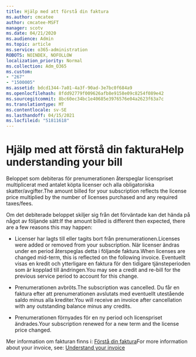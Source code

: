 ```yaml
---
title: Hjälp med att förstå din faktura
ms.author: cmcatee
author: cmcatee-MSFT
manager: scotv
ms.date: 04/21/2020
ms.audience: Admin
ms.topic: article
ms.service: o365-administration
ROBOTS: NOINDEX, NOFOLLOW
localization_priority: Normal
ms.collection: Adm_O365
ms.custom:
- "267"
- "1500005"
ms.assetid: bdcd1344-7a01-4a3f-90ad-3e7bc0f684a9
ms.openlocfilehash: 8fdd92779f009626afb8e9158e09c8254f089e42
ms.sourcegitcommit: 8bc60ec34bc1e40685e3976576e04a2623f63a7c
ms.translationtype: MT
ms.contentlocale: sv-SE
ms.lasthandoff: 04/15/2021
ms.locfileid: "51811618"
---
```

# <a name="help-understanding-your-bill"></a><span data-ttu-id="105bf-102">Hjälp med att förstå din faktura</span><span class="sxs-lookup"><span data-stu-id="105bf-102">Help understanding your bill</span></span>

<span data-ttu-id="105bf-103">Beloppet som debiteras för prenumerationen återspeglar licenspriset multiplicerat med antalet köpta licenser och alla obligatoriska skatter/avgifter.</span><span class="sxs-lookup"><span data-stu-id="105bf-103">The amount billed for your subscription reflects the license price multiplied by the number of licenses purchased and any required taxes/fees.</span></span>
  
<span data-ttu-id="105bf-104">Om det debiterade beloppet skiljer sig från det förväntade kan det hända på något av följande sätt:</span><span class="sxs-lookup"><span data-stu-id="105bf-104">If the amount billed is different then expected, there are a few reasons this may happen:</span></span>
  
- <span data-ttu-id="105bf-105">Licenser har lagts till eller tagits bort från prenumerationen.</span><span class="sxs-lookup"><span data-stu-id="105bf-105">Licenses were added or removed from your subscription.</span></span> <span data-ttu-id="105bf-106">När licenser ändras under en period återspeglas detta i följande faktura.</span><span class="sxs-lookup"><span data-stu-id="105bf-106">When licenses are changed mid-term, this is reflected on the following invoice.</span></span> <span data-ttu-id="105bf-107">Eventuellt visas en kredit och ytterligare en faktura för den tidigare tjänsteperioden som är kopplad till ändringen.</span><span class="sxs-lookup"><span data-stu-id="105bf-107">You may see a credit and re-bill for the previous service period to account for this change.</span></span>

- <span data-ttu-id="105bf-108">Prenumerationen avbröts.</span><span class="sxs-lookup"><span data-stu-id="105bf-108">The subscription was cancelled.</span></span> <span data-ttu-id="105bf-109">Du får en faktura efter att prenumerationen avslutats med eventuellt utestående saldo minus alla krediter.</span><span class="sxs-lookup"><span data-stu-id="105bf-109">You will receive an invoice after cancellation with any outstanding balance minus any credits.</span></span>

- <span data-ttu-id="105bf-110">Prenumerationen förnyades för en ny period och licenspriset ändrades.</span><span class="sxs-lookup"><span data-stu-id="105bf-110">Your subscription renewed for a new term and the license price changed.</span></span>

<span data-ttu-id="105bf-111">Mer information om fakturan finns i: [Förstå din faktura](https://docs.microsoft.com/microsoft-365/commerce/billing-and-payments/understand-your-invoice2)</span><span class="sxs-lookup"><span data-stu-id="105bf-111">For more information about your invoice, see: [Understand your invoice](https://docs.microsoft.com/microsoft-365/commerce/billing-and-payments/understand-your-invoice2)</span></span>